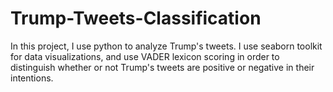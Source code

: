 # Trump-Tweets-Classification
In this project, I use python to analyze Trump's tweets. I use seaborn toolkit for data visualizations, and use VADER lexicon scoring in order to distinguish whether or not Trump's tweets are positive or negative in their intentions.
